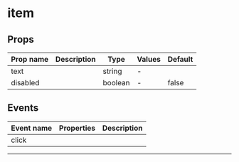 # item

## Props

| Prop name | Description | Type    | Values | Default |
| --------- | ----------- | ------- | ------ | ------- |
| text      |             | string  | -      |         |
| disabled  |             | boolean | -      | false   |

## Events

| Event name | Properties | Description |
| ---------- | ---------- | ----------- |
| click      |            |

---
